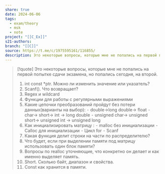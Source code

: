 ```yaml
---
share: true
date: 2024-06-06
tags:
  - exam/theory
  - msk
  - note
project: "[[C_Ex]]"
s21-authors: 
branch: "[[C]]"
source: https://t.me/c/1975595161/116855/
description: Это некоторые вопросы, которые мне не попались на первой попытке сдачи экзамена, но попались сегодня, на второй.int const *ptr. Можно ли изменить значение или указатель?Scanf(). Что возвращает?Regex и wildcard
---
```


> [!quote] 
> Это некоторые вопросы, которые мне не попались на первой попытке сдачи экзамена, но попались сегодня, на второй.
>  
 > 1. int const *ptr. Можно ли изменить значение или указатель? 
 > 2. Scanf(). Что возвращает? 
 > 3. Regex и wildcard
 > 4. Функции для работы с регулярными выражениями
 > 5.  Какие цепочки преобразований пройдут без потери данных(варианты на выбор):
 > ⁃ double->long double-> float
 > ⁃ char-> short-> int -> long double 
 > ⁃ unsigned char-> unsigned short-> unsigned int -> unsigned long
 > 6. Как инициализировать матрицу :
 > ⁃ malloc без инициализации
 > ⁃ Calloc для инициализации
 > ⁃ Цикл for
 > ⁃ Scanf
 > 7. Какая функция делит строки на части по распределителю? 
 > 8. Что будет, если при выделении памяти под матрицу использовать один блок памяти? 
 > 9. Вопросы по realloc уточняющие, что конкретно он делает и как именно выделяет память. 
 > 10. Short. Сколько байт, диапазон и свойства. 
 > 11.  Const как хранится в памяти.
